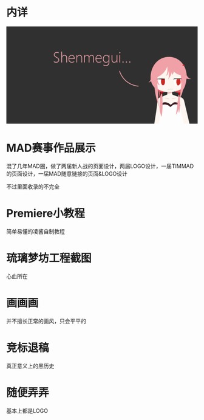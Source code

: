 # 内详
![Shenmegui](Shenmegui.png)

# MAD赛事作品展示

混了几年MAD圈，做了两届新人战的页面设计，两届LOGO设计，一届TIMMAD的页面设计，一届MAD随意链接的页面&LOGO设计

不过里面收录的不完全

# Premiere小教程

简单易懂的凌酱自制教程

# 琉璃梦坊工程截图

心血所在

# 画画画

并不擅长正常的画风，只会平平的

# 竞标退稿

真正意义上的黑历史

# 随便弄弄

基本上都是LOGO
